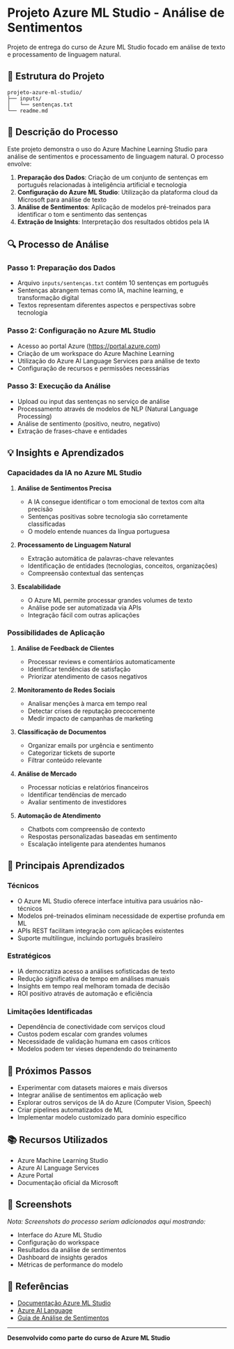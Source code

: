 # Projeto Azure ML Studio - Análise de Sentimentos

Projeto de entrega do curso de Azure ML Studio focado em análise de texto e processamento de linguagem natural.

## 📁 Estrutura do Projeto

```
projeto-azure-ml-studio/
├── inputs/
│   └── sentenças.txt
└── readme.md
```

## 📝 Descrição do Processo

Este projeto demonstra o uso do Azure Machine Learning Studio para análise de sentimentos e processamento de linguagem natural. O processo envolve:

1. **Preparação dos Dados**: Criação de um conjunto de sentenças em português relacionadas à inteligência artificial e tecnologia
2. **Configuração do Azure ML Studio**: Utilização da plataforma cloud da Microsoft para análise de texto
3. **Análise de Sentimentos**: Aplicação de modelos pré-treinados para identificar o tom e sentimento das sentenças
4. **Extração de Insights**: Interpretação dos resultados obtidos pela IA

## 🔍 Processo de Análise

### Passo 1: Preparação dos Dados
- Arquivo `inputs/sentenças.txt` contém 10 sentenças em português
- Sentenças abrangem temas como IA, machine learning, e transformação digital
- Textos representam diferentes aspectos e perspectivas sobre tecnologia

### Passo 2: Configuração no Azure ML Studio
- Acesso ao portal Azure (https://portal.azure.com)
- Criação de um workspace do Azure Machine Learning
- Utilização do Azure AI Language Services para análise de texto
- Configuração de recursos e permissões necessárias

### Passo 3: Execução da Análise
- Upload ou input das sentenças no serviço de análise
- Processamento através de modelos de NLP (Natural Language Processing)
- Análise de sentimento (positivo, neutro, negativo)
- Extração de frases-chave e entidades

## 💡 Insights e Aprendizados

### Capacidades da IA no Azure ML Studio

1. **Análise de Sentimentos Precisa**
   - A IA consegue identificar o tom emocional de textos com alta precisão
   - Sentenças positivas sobre tecnologia são corretamente classificadas
   - O modelo entende nuances da língua portuguesa

2. **Processamento de Linguagem Natural**
   - Extração automática de palavras-chave relevantes
   - Identificação de entidades (tecnologias, conceitos, organizações)
   - Compreensão contextual das sentenças

3. **Escalabilidade**
   - O Azure ML permite processar grandes volumes de texto
   - Análise pode ser automatizada via APIs
   - Integração fácil com outras aplicações

### Possibilidades de Aplicação

1. **Análise de Feedback de Clientes**
   - Processar reviews e comentários automaticamente
   - Identificar tendências de satisfação
   - Priorizar atendimento de casos negativos

2. **Monitoramento de Redes Sociais**
   - Analisar menções à marca em tempo real
   - Detectar crises de reputação precocemente
   - Medir impacto de campanhas de marketing

3. **Classificação de Documentos**
   - Organizar emails por urgência e sentimento
   - Categorizar tickets de suporte
   - Filtrar conteúdo relevante

4. **Análise de Mercado**
   - Processar notícias e relatórios financeiros
   - Identificar tendências de mercado
   - Avaliar sentimento de investidores

5. **Automação de Atendimento**
   - Chatbots com compreensão de contexto
   - Respostas personalizadas baseadas em sentimento
   - Escalação inteligente para atendentes humanos

## 🎯 Principais Aprendizados

### Técnicos
- O Azure ML Studio oferece interface intuitiva para usuários não-técnicos
- Modelos pré-treinados eliminam necessidade de expertise profunda em ML
- APIs REST facilitam integração com aplicações existentes
- Suporte multilíngue, incluindo português brasileiro

### Estratégicos
- IA democratiza acesso a análises sofisticadas de texto
- Redução significativa de tempo em análises manuais
- Insights em tempo real melhoram tomada de decisão
- ROI positivo através de automação e eficiência

### Limitações Identificadas
- Dependência de conectividade com serviços cloud
- Custos podem escalar com grandes volumes
- Necessidade de validação humana em casos críticos
- Modelos podem ter vieses dependendo do treinamento

## 🚀 Próximos Passos

- Experimentar com datasets maiores e mais diversos
- Integrar análise de sentimentos em aplicação web
- Explorar outros serviços de IA do Azure (Computer Vision, Speech)
- Criar pipelines automatizados de ML
- Implementar modelo customizado para domínio específico

## 📚 Recursos Utilizados

- Azure Machine Learning Studio
- Azure AI Language Services
- Azure Portal
- Documentação oficial da Microsoft

## 📸 Screenshots

*Nota: Screenshots do processo seriam adicionados aqui mostrando:*
- Interface do Azure ML Studio
- Configuração do workspace
- Resultados da análise de sentimentos
- Dashboard de insights gerados
- Métricas de performance do modelo

## 🔗 Referências

- [Documentação Azure ML Studio](https://docs.microsoft.com/azure/machine-learning/)
- [Azure AI Language](https://azure.microsoft.com/services/cognitive-services/language-service/)
- [Guia de Análise de Sentimentos](https://docs.microsoft.com/azure/cognitive-services/language-service/sentiment-opinion-mining/overview)

---

**Desenvolvido como parte do curso de Azure ML Studio**
